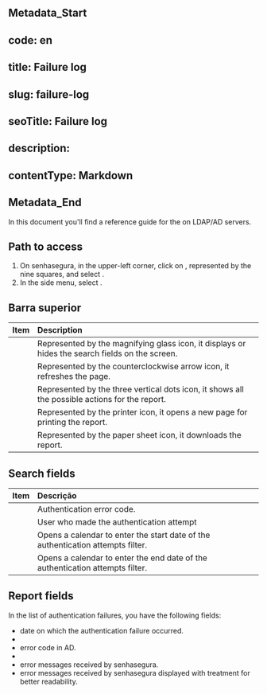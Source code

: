 ## Metadata_Start 
## code: en
## title: Failure log 
## slug: failure-log 
## seoTitle: Failure log 
## description:  
## contentType: Markdown 
## Metadata_End
In this document you'll find a reference guide for the  on LDAP/AD servers.

## Path to access

1. On senhasegura, in the upper-left corner, click on , represented by the nine squares, and select .  
2.  In the side menu, select .

## Barra superior

| Item  | Description |
| :---- | :---- |
|  | Represented by the magnifying glass icon, it displays or hides the search fields on the screen. |
|  | Represented by the counterclockwise arrow icon, it refreshes the page. |
|  | Represented by the three vertical dots icon, it shows all the possible actions for the report. |
|  | Represented by the printer icon, it opens a new page for printing the report. |
|  | Represented by the paper sheet icon, it downloads the report. |

## Search fields

| Item | Descrição |
| :---- | :---- |
|  | Authentication error code. |
|  | User who made the authentication attempt |
|  | Opens a calendar to enter the start date of the authentication attempts filter. |
|  | Opens a calendar to enter the end date of the authentication attempts filter. |

## Report fields

In the list of authentication failures, you have the following fields:

*  date on which the authentication failure occurred.  
*   
*  error code in AD.  
*   
*  error messages received by senhasegura.  
*  error messages received by senhasegura displayed with treatment for better readability.